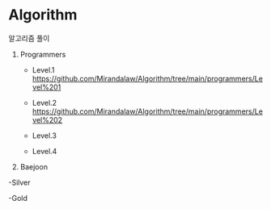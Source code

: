 # Algorithm
알고리즘 풀이
1. Programmers

    - Level.1 
       https://github.com/Mirandalaw/Algorithm/tree/main/programmers/Level%201
  
    - Level.2
      https://github.com/Mirandalaw/Algorithm/tree/main/programmers/Level%202
      
    - Level.3
  
    - Level.4
  
2. Baejoon

  -Silver
  
  -Gold
